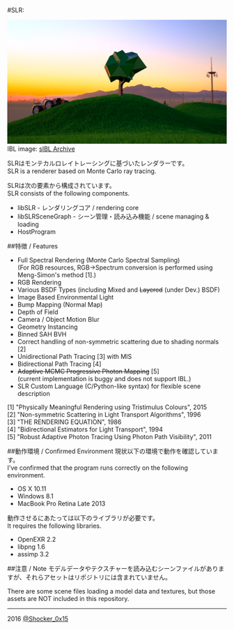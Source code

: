 #SLR: 

![SLR](README_TOP.png)  
IBL image: [sIBL Archive](http://www.hdrlabs.com/sibl/archive.html)  

SLRはモンテカルロレイトレーシングに基づいたレンダラーです。  
SLR is a renderer based on Monte Carlo ray tracing.  

SLRは次の要素から構成されています。  
SLR consists of the following components.  
* libSLR - レンダリングコア / rendering core
* libSLRSceneGraph - シーン管理・読み込み機能 / scene managing & loading
* HostProgram

##特徴 / Features
* Full Spectral Rendering (Monte Carlo Spectral Sampling)  
  (For RGB resources, RGB->Spectrum conversion is performed using Meng-Simon's method \[1\].)
* RGB Rendering
* Various BSDF Types (including Mixed and ~~Layered~~ (under Dev.) BSDF)
* Image Based Environmental Light
* Bump Mapping (Normal Map)
* Depth of Field
* Camera / Object Motion Blur
* Geometry Instancing
* Binned SAH BVH
* Correct handling of non-symmetric scattering due to shading normals \[2\]
* Unidirectional Path Tracing \[3\] with MIS
* Bidirectional Path Tracing \[4\]
* ~~Adaptive MCMC Progressive Photon Mapping~~ \[5\]  
  (current implementation is buggy and does not support IBL.)
* SLR Custom Language (C/Python-like syntax) for flexible scene description

[1] "Physically Meaningful Rendering using Tristimulus Colours", 2015  
[2] "Non-symmetric Scattering in Light Transport Algorithms", 1996  
[3] "THE RENDERING EQUATION", 1986  
[4] "Bidirectional Estimators for Light Transport", 1994  
[5] "Robust Adaptive Photon Tracing Using Photon Path Visibility", 2011

##動作環境 / Confirmed Environment
現状以下の環境で動作を確認しています。  
I've confirmed that the program runs correctly on the following environment.

* OS X 10.11
* Windows 8.1
* MacBook Pro Retina Late 2013

動作させるにあたっては以下のライブラリが必要です。  
It requires the following libraries.

* OpenEXR 2.2
* libpng 1.6
* assimp 3.2

##注意 / Note
モデルデータやテクスチャーを読み込むシーンファイルがありますが、それらアセットはリポジトリには含まれていません。

There are some scene files loading a model data and textures, but those assets are NOT included in this repository.

----
2016 [@Shocker_0x15](https://twitter.com/Shocker_0x15)
